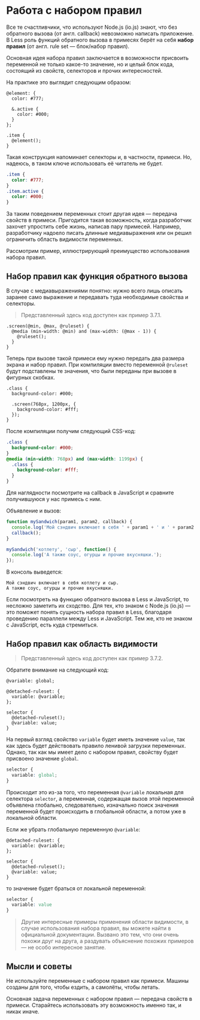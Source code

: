 # Работа с набором правил

Все те счастливчики, что используют Node.js (io.js) знают, что без обратного вызова (от англ. callback) невозможно написать приложение. В Less роль функций обратного вызова в примесях берёт на себя **набор правил** (от англ. rule set — блок/набор правил).

Основная идея набора правил заключается в возможности присвоить переменной не только какое-то значение, но и целый блок кода, состоящий из свойств, селекторов и прочих интересностей.

На практике это выглядит следующим образом:

```less
@element: {
  color: #777;
  
  &.active {
    color: #000;
  }
};

.item {
  @element();
}
```

Такая конструкция напоминает селекторы и, в частности, примеси. Но, надеюсь, в таком ключе использовать её читатель не будет.

```css
.item {
  color: #777;
}
.item.active {
  color: #000;
}
```

За таким поведением переменных стоит другая идея — передача свойств в примеси. Пригодится такая возможность, когда разработчик захочет упростить себе жизнь, написав пару примесей. Например, разработчику надоело писать длинные медиавыражения или он решил ограничить область видимости переменных.

Рассмотрим пример, иллюстрирующий преимущество использования набора правил.




## Набор правил как функция обратного вызова

В случае с медиавыражениями понятно: нужно всего лишь описать заранее само выражение и передавать туда необходимые свойства и селекторы.

> Представленный здесь код доступен как пример 3.7.1.

```less
.screen(@min, @max, @ruleset) {
  @media (min-width: @min) and (max-width: (@max - 1)) {
    @ruleset();
  }
}
```

Теперь при вызове такой примеси ему нужно передать два размера экрана и набор правил. При компиляции вместо переменной `@ruleset` будут подставлены те значения, что были переданы при вызове в фигурных скобках.

```less
.class {
  background-color: #000;

  .screen(768px, 1200px, {
    background-color: #fff;
  });
}
```

После компиляции получим следующий CSS-код:

```css
.class {
  background-color: #000;
}
@media (min-width: 768px) and (max-width: 1199px) {
  .class {
    background-color: #fff;
  }
}
```

Для наглядности посмотрите на callback в JavaScript и сравните получившуюся у нас примесь с ним.

Объявление и вызов:

```js
function mySandwich(param1, param2, callback) {
  console.log('Мой сэндвич включает в себя ' + param1 + ' и ' + param2 + '.');
  callback();
}

mySandwich('котлету', 'сыр', function() {
  console.log('А также соус, огурцы и прочие вкусняшки.');
});
```

В консоль выведется:

```
Мой сэндвич включает в себя котлету и сыр.
А также соус, огурцы и прочие вкусняшки.
```

Если посмотреть на функцию обратного вызова в Less и JavaScript, то несложно заметить их сходство. Для тех, кто знаком с Node.js (io.js) — это поможет понять сущность набора правил в Less, благодаря проведению параллели между Less и JavaScript. Тем же, кто не знаком с JavaScript, есть куда стремиться.




## Набор правил как область видимости

> Представленный здесь код доступен как пример 3.7.2.

Обратите внимание на следующий код:

```less
@variable: global;

@detached-ruleset: {
  variable: @variable; 
};

selector {
  @detached-ruleset();
  @variable: value;
}
```

На первый взгляд свойство `variable` будет иметь значение `value`, так как здесь будет действовать правило ленивой загрузки переменных. Однако, так как мы имеет дело с набором правил, свойству будет присвоено значение `global`.

```css
selector {
  variable: global;
}
```

Происходит это из-за того, что переменная `@variable` локальная для селектора `selector`, а переменная, содержащая вызов этой переменной объявлена глобально, следовательно, изначально поиск значения переменной будет происходить в глобальной области, а потом уже в локальной области.

Если же убрать глобальную переменную `@variable`:

```less
@detached-ruleset: {
  variable: @variable; 
};

selector {
  @detached-ruleset();
  @variable: value;
}
```

то значение будет браться от локальной переменной:

```css
selector {
  variable: value
}
```

> Другие интересные примеры применения области видимости, в случае использования набора правил, вы можете найти в официальной документации. Вызвано это тем, что они очень похожи друг на друга, а раздувать объяснение похожих примеров — не особо интересное занятие.




## Мысли и советы

Не используйте переменные с набором правил как примеси. Машины созданы для того, чтобы ездить, а самолёты, чтобы летать.

Основная задача переменных с набором правил — передача свойств в примеси. Старайтесь использовать эту возможность именно так, и никак иначе.
